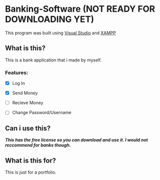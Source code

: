 # Banking-Software (NOT READY FOR DOWNLOADING YET)
This program was built using [Visual Studio](https://visualstudio.microsoft.com/) and [XAMPP](https://www.apachefriends.org/index.html)
## What is this?

  This is a bank application that i made by myself.

### Features:  
 - [x] Log In
 
 - [x] Send Money
 
 - [ ] Recieve Money
 
 - [ ] Change Password/Username
 
## Can i use this?

***This has the free license so you can download and use it. I would not reccommend for banks though.***

## What is this for?
  This is just for a portfolio.
